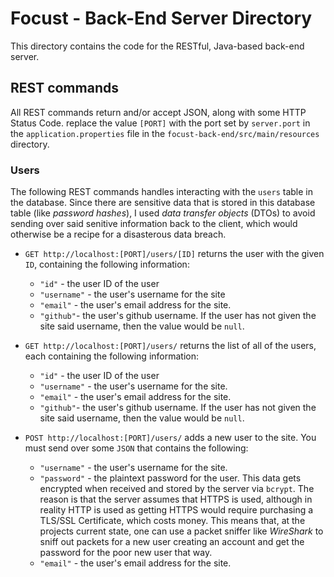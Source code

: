 # Focust - Back-End Server Directory
This directory contains the code for the RESTful, Java-based back-end server.

## REST commands
All REST commands return and/or accept JSON, along with some HTTP Status Code. replace the value `[PORT]` with the port set by `server.port` in the `application.properties` file in the `focust-back-end/src/main/resources` directory.

### Users
The following REST commands handles interacting with the `users` table in the database. Since there are sensitive data that is stored in this database table (like *password hashes*), I used *data transfer objects* (DTOs) to avoid sending over said senitive information back to the client, which would otherwise be a recipe for a disasterous data breach. 

* `GET http://localhost:[PORT]/users/[ID]` returns the user with the given `ID`, containing the following information:
    * `"id"` - the user ID of the user
    * `"username"` - the user's username for the site
    * `"email"` - the user's email address for the site.
    * `"github"`- the user's github username. If the user has not given the site said username, then the value would be `null`.

* `GET http://localhost:[PORT]/users/` returns the list of all of the users, each containing the following information:
    * `"id"` - the user ID of the user
    * `"username"` - the user's username for the site.
    * `"email"` - the user's email address for the site.
    * `"github"`- the user's github username. If the user has not given the site said username, then the value would be `null`.

* `POST http://localhost:[PORT]/users/` adds a new user to the site. You must send over some `JSON` that contains the following:
    * `"username"` - the user's username for the site.
    * `"password"` - the plaintext password for the user. This data gets encrypted when received and stored by the server via `bcrypt`. The reason is that the server assumes that HTTPS is used, although in reality HTTP is used as getting HTTPS would require purchasing a TLS/SSL Certificate, which costs money. This means that, at the projects current state, one can use a packet sniffer like *WireShark* to sniff out packets for a new user creating an account and get the password for the poor new user that way.
    * `"email"` - the user's email address for the site.